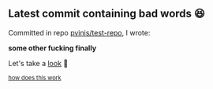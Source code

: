 ## Latest commit containing bad words 😆

Committed in repo [pvinis/test-repo](https://github.com/pvinis/test-repo), I wrote:

**some other fucking finally**

Let's take a [look](https://github.com/pvinis/test-repo/commit/2bf9ae9ef9f3fb1d20c9f136763dc906b9974a2c) 🤔

<sub>[how does this work](https://github.com/pvinis/pvinis/blob/master/README_ACTUAL.md)</sub>
